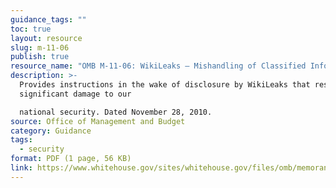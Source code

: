 ```yaml
---
guidance_tags: ""
toc: true
layout: resource
slug: m-11-06
publish: true
resource_name: "OMB M-11-06: WikiLeaks – Mishandling of Classified Information"
description: >-
  Provides instructions in the wake of disclosure by WikiLeaks that resulted in
  significant damage to our

  national security. Dated November 28, 2010. 
source: Office of Management and Budget
category: Guidance
tags:
  - security
format: PDF (1 page, 56 KB)
link: https://www.whitehouse.gov/sites/whitehouse.gov/files/omb/memoranda/2011/m11-06.pdf
---
```

